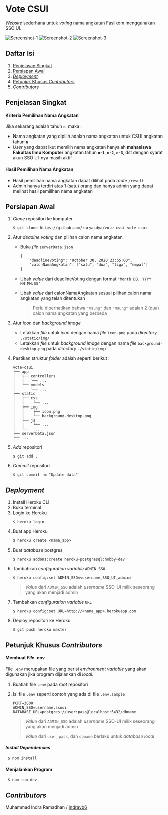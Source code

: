 # Vote CSUI

_Website_ sederhana untuk _voting_ nama angkatan Fasilkom menggunakan SSO UI.

![Screenshot-1](https://i.imgur.com/gm8FxmE.png)
![Screenshot-2](https://i.imgur.com/vKjWbwU.png)
![Screenshot-3](https://i.imgur.com/1kWjcFg.png)

## Daftar Isi

1. [Penjelasan Singkat](#penjelasan-singkat)
2. [Persiapan Awal](#persiapan-awal)
3. [_Deployment_](#deployment)
4. [Petunjuk Khusus _Contributors_](#petunjuk-khusus-contributors)
5. [_Contributors_](#contributors)

## Penjelasan Singkat

#### Kriteria Pemilihan Nama Angkatan

Jika sekarang adalah tahun **`n`**, maka :

- Nama angkatan yang dipilih adalah nama angkatan untuk CSUI angkatan tahun **`n`**
- _User_ yang dapat ikut memilih nama angkatan hanyalah **mahasiswa Fakultas Ilmu Komputer** angkatan tahun **`n-1`**, **`n-2`**, **`n-3`**, dst dengan syarat akun SSO UI-nya masih aktif

#### Hasil Pemilihan Nama Angkatan

- Hasil pemilihan nama angkatan dapat dilihat pada _route_ `/result`
- Admin hanya terdiri atas 1 (satu) orang dan hanya admin yang dapat melihat hasil pemilihan nama angkatan

## Persiapan Awal

1. _Clone_ repositori ke komputer
   ```
   $ git clone https://github.com/raryasdya/vote-csui vote-csui
   ```
2. Atur _deadine voting_ dan pilihan calon nama angkatan

   - Buka _file_ `serverData.json`

     ```
     {
         "deadlineVoting": "October 30, 2020 23:55:00",
         "calonNamaAngkatan": ["satu", "dua", "tiga", "empat"]
     }
     ```

   - Ubah _value_ dari deadlineVoting dengan format `"Month DD, YYYY HH:MM:SS"`
   - Ubah _value_ dari calonNamaAngkatan sesuai pilihan calon nama angkatan yang telah ditentukan

     > Perlu diperhatikan bahwa `"maung"` dan `"Maung"` adalah 2 (dua) calon nama angkatan yang berbeda

3. Atur _icon_ dan _background image_
   - Letakkan _file_ untuk _icon_ dengan nama _file_ `icon.png` pada _directory_ `./static/img/`
   - Letakkan _file_ untuk _background image_ dengan nama _file_ `background-desktop.png` pada _directory_ `./static/img/`
4. Pastikan struktur _folder_ adalah seperti berikut :
   ```
   vote-csui
   ├── app
   |   ├── controllers
   |   |   └── ...
   |   └── models
   |       └── ...
   ├── static
   |   ├── css
   |   |	└── ...
   |   ├── img
   |   |	├── icon.png
   |   |	└── background-desktop.png
   |   ├── js
   |   |	└── ...
   |   └──	...
   ├── serverData.json
   └── ...
   ```
5. _Add_ repositori
   ```
   $ git add .
   ```
6. _Commit_ repositori
   ```
   $ git commit -m "Update data"
   ```

## _Deployment_

1. Install Heroku CLI
2. Buka terminal
3. Login ke Heroku
   ```
   $ heroku login
   ```
4. Buat app Heroku
   ```
   $ heroku create <nama_app>
   ```
5. Buat _database_ postgres
   ```
   $ heroku addons:create heroku-postgresql:hobby-dev
   ```
6. Tambahkan _configuration variable_ `ADMIN_SS0`
   ```
   $ heroku config:set ADMIN_SSO=<username_SSO_UI_admin>
   ```
   > _Value_ dari `ADMIN_SSO` adalah _username_ SSO-UI milik seseorang yang akan menjadi admin
7. Tambahkan _configuration variable_ `URL`
   ```
   $ heroku config:set URL=http://<nama_app>.herokuapp.com
   ```
8. Deploy repositori ke Heroku
   ```
   $ git push heroku master
   ```

## Petunjuk Khusus _Contributors_

#### Membuat _File_ .env

File `.env` merupakan file yang berisi _environment variable_ yang akan digunakan jika program dijalankan di _local_.

1.  Buatlah file `.env` pada _root_ repositori
2.  Isi file `.env` seperti contoh yang ada di file `.env.sample`

        PORT=3000
        ADMIN_SSO=username.ssoui
        DATABASE_URL=postgres://user:pass@localhost:5432/dbname

    > _Value_ dari `ADMIN_SSO` adalah _username_ SSO-UI milik seseorang yang akan menjadi admin
    >
    > _Value_ dari `user`, `pass`, dan `dbname` berlaku untuk _database local_

#### _Install Dependencies_

     $ npm install

#### Menjalankan Program

     $ npm run dev

## _Contributors_

Muhammad Indra Ramadhan / [indravb6](https://github.com/indravb6)
